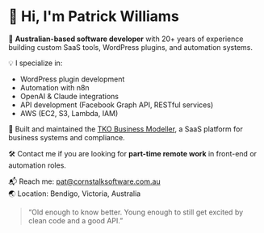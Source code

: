 # 👋 Hi, I'm Patrick Williams

🎯 **Australian-based software developer** with 20+ years of experience building custom SaaS tools, WordPress plugins, and automation systems.

💡 I specialize in:
- WordPress plugin development
- Automation with n8n
- OpenAI & Claude integrations
- API development (Facebook Graph API, RESTful services)
- AWS (EC2, S3, Lambda, IAM)

🚀 Built and maintained the [TKO Business Modeller](https://tkodocs.com), a SaaS platform for business systems and compliance.

🛠️ Contact me if you are looking for **part-time remote work** in front-end or automation roles.

📬 Reach me: pat@cornstalksoftware.com.au  
🌏 Location: Bendigo, Victoria, Australia

> “Old enough to know better. Young enough to still get excited by clean code and a good API.”

